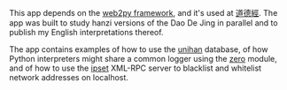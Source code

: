 This app depends on the [web2py framework](https://web2py.com),
and it's used at [道德經](http://daodejing.ca).
The app was built to study hanzi versions of the Dao De Jing in parallel
and to publish my English interpretations thereof.

The app contains examples
of how to use the [unihan](https://github.com/tessercat/unihan) database,
of how Python interpreters might share a common logger using the [zero](https://github.com/tessercat/zero) module,
and of how to use the [ipset](https://github.com/tessercat/ipset) XML-RPC server to blacklist and whitelist network addresses on localhost.
